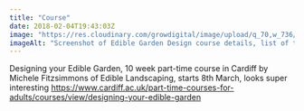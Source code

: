 ```yaml
---
title: "Course"
date: 2018-02-04T19:43:03Z
image: "https://res.cloudinary.com/growdigital/image/upload/q_70,w_736/v1544095625/edible-garden-design-28303658359.png"
imageAlt: "Screenshot of Edible Garden Design course details, list of topics"
---
```


Designing your Edible Garden, 10 week part-time course in Cardiff by Michele Fitzsimmons of Edible  Landscaping, starts 8th March, looks super interesting https://www.cardiff.ac.uk/part-time-courses-for-adults/courses/view/designing-your-edible-garden
